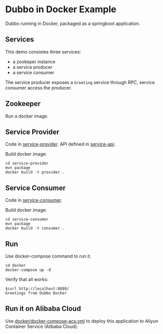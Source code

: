 # Dubbo in Docker Example

Dubbo running in Docker, packaged as a springboot application.

## Services

This demo consistes three services:

- a zookeper instance
- a service producer
- a service consumer

The service producer exposes a ```Greeting``` service through RPC,
service consumer access the producer.

## Zookeeper

Run a docker image.

## Service Provider

Code in [service-provider](service-provider). API defined in [service-api](service-api).

Build docker image:

```
cd service-provider
mvn package
docker build -t provider .
```

## Service Consumer

Code in [service-consumer](service-consumer). 

Build docker image:

```
cd service-consumer
mvn package
docker build -t consumer .
```

## Run

Use docker-compose command to run it.

```
cd docker
docker-compose up -d
```

Verify that all works:
```
$curl http://localhost:8899/
Greetings from Dubbo Docker
```

## Run it on Alibaba Cloud

Use [docker/docker-compose-acs.yml](docker/docker-compose-acs.yml) to deploy this application to 
Aliyun Container Service (Alibaba Cloud).